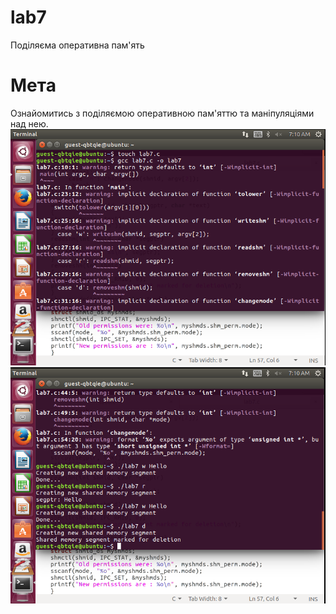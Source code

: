 # lab7
Поділяєма оперативна пам'ять
# Мета
Ознайомитись з поділяємою оперативною пам'яттю та маніпуляціями над нею.
![terminal1](image_2018-05-14_17-10-33.png)
![terminal1](image_2018-05-14_17-11-06.png)
